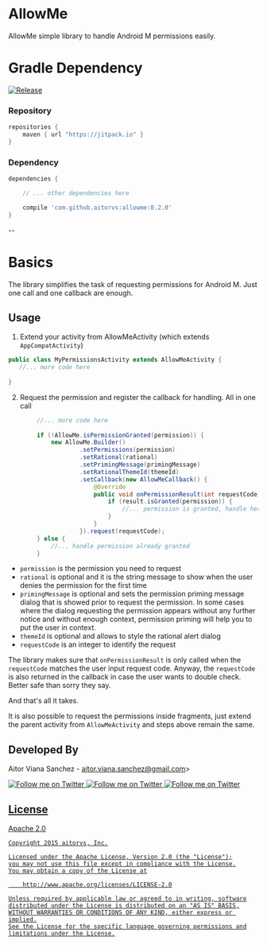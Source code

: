 # AllowMe

AllowMe simple library to handle Android M permissions easily.
 
# Gradle Dependency

[![Release](https://img.shields.io/github/release/aitorvs/allowme.svg?label=jitpack)](https://jitpack.io/#aitorvs/allowme)


### Repository

```gradle
repositories {
    maven { url "https://jitpack.io" }
}
```

### Dependency

```gradle
dependencies {

    // ... other dependencies here

    compile 'com.github.aitorvs:allowme:0.2.0'
}
```
--

# Basics

The library simplifies the task of requesting permissions for Android M. Just one call and one callback
are enough.

## Usage

1. Extend your activity from AllowMeActivity (which extends `AppCompatActivity`)
 
 ```java
 public class MyPermissionsActivity extends AllowMeActivity {
    //... more code here
    
 }
 ```

2. Request the permission and register the callback for handling. All in one call

```java
        //... more code here
        
        if (!AllowMe.isPermissionGranted(permission)) {
            new AllowMe.Builder()
                    .setPermissions(permission)
                    .setRational(rational)
                    .setPrimingMessage(primingMessage)
                    .setRationalThemeId(themeId)
                    .setCallback(new AllowMeCallback() {
                        @Override
                        public void onPermissionResult(int requestCode, PermissionResultSet result) {
                            if (result.isGranted(permission)) {
                                //... permission is granted, handle here
                            }
                        }
                    }).request(requestCode);
        } else {
            //... handle permission already granted
        }
```

 - `permission` is the permission you need to request
 - `rational` is optional and it is the string message to show when the user denies the permission for the first time
 - `primingMessage` is optional and sets the permission priming message dialog that is showed prior to request the permission. 
 In some cases where the dialog requesting the permission appears without any further notice and without enough context, permission priming will help you to put the user in context.
 - `themeId` is optional and allows to style the rational alert dialog
 - `requestCode` is an integer to identify the request

The library makes sure that `onPermissionResult` is only called when the `requestCode` matches the user
input request code. Anyway, the `requestCode` is also returned in the callback in case the user
wants to double check. Better safe than sorry they say.

And that's all it takes.

It is also possible to request the permissions inside fragments, just extend the parent activity from
`AllowMeActivity` and steps above remain the same.

Developed By
---

Aitor Viana Sanchez - aitor.viana.sanchez@gmail.com>

<a href="https://twitter.com/aitorvs">
  <img alt="Follow me on Twitter"
       src="https://raw.github.com/ManuelPeinado/NumericPageIndicator/master/art/twitter.png" />
</a>
<a href="https://plus.google.com/+AitorViana">
  <img alt="Follow me on Twitter"
       src="https://raw.github.com/ManuelPeinado/NumericPageIndicator/master/art/google-plus.png" />
</a>
<a href="https://www.linkedin.com/in/aitorvs">
  <img alt="Follow me on Twitter"
       src="https://raw.github.com/ManuelPeinado/NumericPageIndicator/master/art/linkedin.png" />
       
## License

 Apache 2.0

    Copyright 2015 aitorvs, Inc.

    Licensed under the Apache License, Version 2.0 (the "License");
    you may not use this file except in compliance with the License.
    You may obtain a copy of the License at

        http://www.apache.org/licenses/LICENSE-2.0

    Unless required by applicable law or agreed to in writing, software
    distributed under the License is distributed on an "AS IS" BASIS,
    WITHOUT WARRANTIES OR CONDITIONS OF ANY KIND, either express or implied.
    See the License for the specific language governing permissions and
    limitations under the License.



